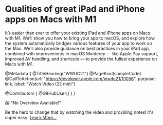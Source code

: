 # Qualities of great iPad and iPhone apps on Macs with M1

It’s easier than ever to offer your existing iPad and iPhone apps on Macs with M1. We’ll show you how to bring your app to macOS, and explore how the system automatically bridges various features of your app to work on the Mac. We'll also provide guidance on best practices in your iPad app, combined with improvements in macOS Monterey — like Apple Pay support, improved AV handling, and shortcuts — to provide the fullest experience on Macs with M1.

@Metadata {
   @TitleHeading("WWDC21")
   @PageKind(sampleCode)
   @CallToAction(url: "https://developer.apple.com/wwdc21/10056", purpose: link, label: "Watch Video (22 min)")

   @Contributors {
      @GitHubUser(<replace this with your GitHub handle>)
   }
}

😱 "No Overview Available!"

Be the hero to change that by watching the video and providing notes! It's super easy:
 [Learn More…](https://wwdcnotes.com/documentation/wwdcnotes/contributing)
